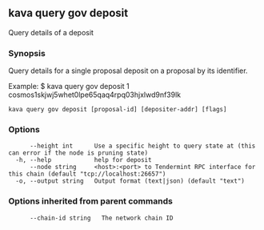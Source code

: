 <!--
title: deposit
-->
## kava query gov deposit

Query details of a deposit

### Synopsis

Query details for a single proposal deposit on a proposal by its identifier.

Example:
$ kava query gov deposit 1 cosmos1skjwj5whet0lpe65qaq4rpq03hjxlwd9nf39lk

```
kava query gov deposit [proposal-id] [depositer-addr] [flags]
```

### Options

```
      --height int      Use a specific height to query state at (this can error if the node is pruning state)
  -h, --help            help for deposit
      --node string     <host>:<port> to Tendermint RPC interface for this chain (default "tcp://localhost:26657")
  -o, --output string   Output format (text|json) (default "text")
```

### Options inherited from parent commands

```
      --chain-id string   The network chain ID
```

